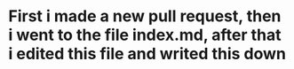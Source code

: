 # <H1>First i made a new pull request, then i went to the file index.md, after that i edited this file and writed this down</H1>
